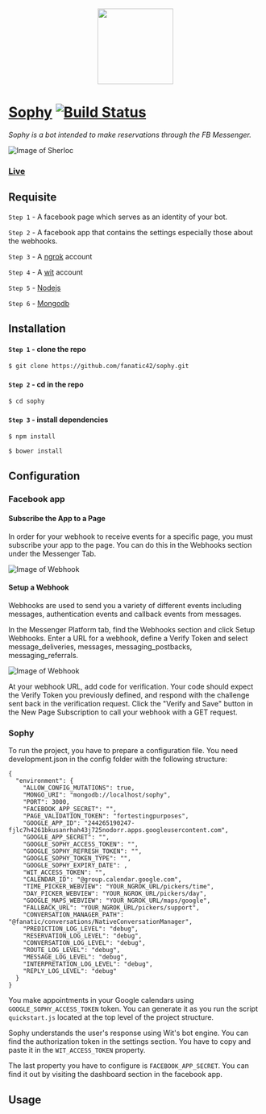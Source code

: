 ### <p align="center"><img width="150px" height="150px" src="https://scontent.fsof3-1.fna.fbcdn.net/v/t1.0-9/17553949_615473718638702_8401331221913396484_n.png?oh=38bf43137d3b173555ff3db4cc93e1a4&oe=59591393"></p>

# [Sophy](https://m.me/sophy.virtual.assistant) [![Build Status](https://travis-ci.com/fanatic42/sophy.svg?token=yiwT9utGSLvfkSnTbVXG&branch=master)](https://travis-ci.com/fanatic42/sophy)

*Sophy is a bot intended to make reservations through the FB Messenger.*

![Image of Sherloc](https://dl.dropboxusercontent.com/u/108059564/medical_check.jpg)

### [Live](https://m.me/sophy.virtual.assistant)


## Requisite

`Step 1` - A facebook page which serves as an identity of your bot. 

`Step 2` - A facebook app that contains the settings especially those about the webhooks.

`Step 3` - A [ngrok](https://ngrok.com) account

`Step 4` - A [wit](https://wit.ai/) account

`Step 5` - [Nodejs](https://nodejs.org/en/)

`Step 6` - [Mongodb](https://www.mongodb.com/)

## Installation

#### `Step 1` - clone the repo
  
```bash
$ git clone https://github.com/fanatic42/sophy.git
```

#### `Step 2` - cd in the repo

```bash
$ cd sophy
```

#### `Step 3` - install dependencies

```bash
$ npm install 
```

```bash
$ bower install 
```

## Configuration

### Facebook app

#### Subscribe the App to a Page

In order for your webhook to receive events for a specific page, you must subscribe your app to the page. You can do this in the Webhooks section under the Messenger Tab.

![Image of Webhook](https://scontent.fsof3-1.fna.fbcdn.net/v/t39.2365-6/13503523_1380281451999079_606965217_n.png?oh=27144d208274773ad47513888374277a&oe=596D669C)

#### Setup a Webhook

Webhooks are used to send you a variety of different events including messages, authentication events and callback events from messages.

In the Messenger Platform tab, find the Webhooks section and click Setup Webhooks. Enter a URL for a webhook, define a Verify Token and select message_deliveries, messages, messaging_postbacks, messaging_referrals.

![Image of Webhook](https://scontent.fsof3-1.fna.fbcdn.net/v/t39.2365-6/13509161_1641776279476564_1943134593_n.png?oh=f47fd7125ebc77f5de9489d536e431f2&oe=596F73E3)

At your webhook URL, add code for verification. Your code should expect the Verify Token you previously defined, and respond with the challenge sent back in the verification request. Click the "Verify and Save" button in the New Page Subscription to call your webhook with a GET request.

### Sophy

To run the project, you have to prepare a configuration file. You need development.json in the config folder with the following structure:

```
{
  "environment": {
    "ALLOW_CONFIG_MUTATIONS": true,
    "MONGO_URI": "mongodb://localhost/sophy",
    "PORT": 3000,
    "FACEBOOK_APP_SECRET": "",
    "PAGE_VALIDATION_TOKEN": "fortestingpurposes",
    "GOOGLE_APP_ID": "244265190247-fjlc7h4261bkusanrhah43j725nodorr.apps.googleusercontent.com",
    "GOOGLE_APP_SECRET": "",
    "GOOGLE_SOPHY_ACCESS_TOKEN": "",
    "GOOGLE_SOPHY_REFRESH_TOKEN": "",
    "GOOGLE_SOPHY_TOKEN_TYPE": "",
    "GOOGLE_SOPHY_EXPIRY_DATE": ,
    "WIT_ACCESS_TOKEN": "",
    "CALENDAR_ID": "@group.calendar.google.com",
    "TIME_PICKER_WEBVIEW": "YOUR_NGROK_URL/pickers/time",
    "DAY_PICKER_WEBVIEW": "YOUR_NGROK_URL/pickers/day",
    "GOOGLE_MAPS_WEBVIEW": "YOUR_NGROK_URL/maps/google",
    "FALLBACK_URL": "YOUR_NGROK_URL/pickers/support",
    "CONVERSATION_MANAGER_PATH": "@fanatic/conversations/NativeConversationManager",
    "PREDICTION_LOG_LEVEL": "debug",
    "RESERVATION_LOG_LEVEL": "debug",
    "CONVERSATION_LOG_LEVEL": "debug",
    "ROUTE_LOG_LEVEL": "debug",
    "MESSAGE_LOG_LEVEL": "debug",
    "INTERPRETATION_LOG_LEVEL": "debug",
    "REPLY_LOG_LEVEL": "debug"
  }
}
```

You make appointments in your Google calendars using `GOOGLE_SOPHY_ACCESS_TOKEN` token. You can generate it as you run the script `quickstart.js` located at the top level of the project structure.

Sophy understands the user's response using Wit's bot engine. You can find the authorization token in the settings section. You have to copy and paste it in the `WIT_ACCESS_TOKEN` property.

The last property you have to configure is `FACEBOOK_APP_SECRET`. You can find it out by visiting the dashboard section in the facebook app.

## Usage
